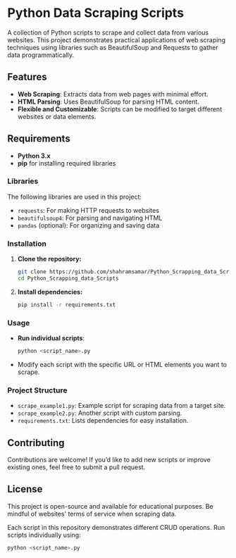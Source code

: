 # Python Data Scraping Scripts

A collection of Python scripts to scrape and collect data from various websites. This project demonstrates practical applications of web scraping techniques using libraries such as BeautifulSoup and Requests to gather data programmatically.

## Features

- **Web Scraping**: Extracts data from web pages with minimal effort.
- **HTML Parsing**: Uses BeautifulSoup for parsing HTML content.
- **Flexible and Customizable**: Scripts can be modified to target different websites or data elements.

## Requirements

- **Python 3.x**
- **pip** for installing required libraries

### Libraries

The following libraries are used in this project:

- `requests`: For making HTTP requests to websites
- `beautifulsoup4`: For parsing and navigating HTML
- `pandas` (optional): For organizing and saving data

### Installation

1. **Clone the repository:**

    ```bash
    git clone https://github.com/shahramsamar/Python_Scrapping_data_Scripts.git
    cd Python_Scrapping_data_Scripts
    ```

2. **Install dependencies:**

    ```bash
    pip install -r requirements.txt
    ```

### Usage

- **Run individual scripts**:

    ```bash
    python <script_name>.py
    ```

- Modify each script with the specific URL or HTML elements you want to scrape.

### Project Structure

- `scrape_example1.py`: Example script for scraping data from a target site.
- `scrape_example2.py`: Another script with custom parsing.
- `requirements.txt`: Lists dependencies for easy installation.

## Contributing

Contributions are welcome! If you’d like to add new scripts or improve existing ones, feel free to submit a pull request.

## License

This project is open-source and available for educational purposes. Be mindful of websites' terms of service when scraping data.


Each script in this repository demonstrates different CRUD operations. Run scripts individually using:

```bash
python <script_name>.py
